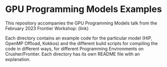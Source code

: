 # GPU Programming Models Examples

This repository accompanies the GPU Programming Models talk from the February 2023 Frontier Workshop: (link)

Each directory contains an example code for the particular model (HIP, OpenMP Offload, Kokkos) and the different build scripts 
for compiling the code in different ways, for different Programming Environments on Crusher/Frontier. Each
directory has its own README file with an explanation.
